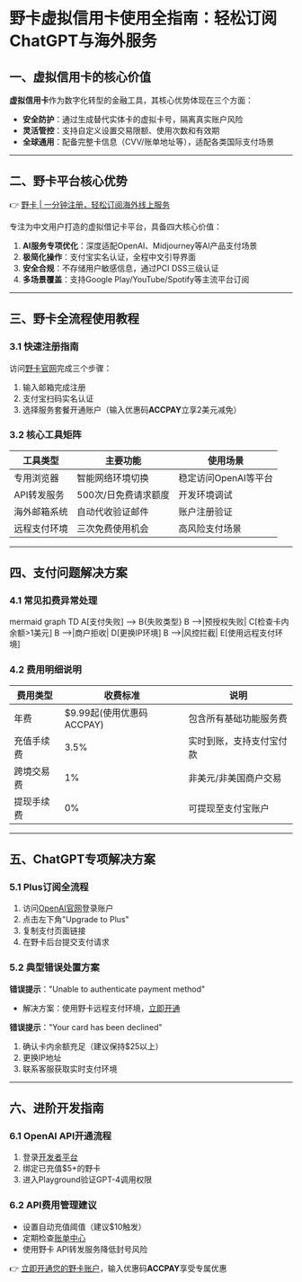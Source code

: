 # 野卡虚拟信用卡使用全指南：轻松订阅ChatGPT与海外服务

## 一、虚拟信用卡的核心价值
**虚拟信用卡**作为数字化转型的金融工具，其核心优势体现在三个方面：
- **安全防护**：通过生成替代实体卡的虚拟卡号，隔离真实账户风险
- **灵活管控**：支持自定义设置交易限额、使用次数和有效期
- **全球通用**：配备完整卡信息（CVV/账单地址等），适配各类国际支付场景

---

## 二、野卡平台核心优势
👉 [野卡 | 一分钟注册，轻松订阅海外线上服务](https://bbtdd.com/yeka)

专注为中文用户打造的虚拟借记卡平台，具备四大核心价值：
1. **AI服务专项优化**：深度适配OpenAI、Midjourney等AI产品支付场景
2. **极简化操作**：支付宝实名认证，全程中文引导界面
3. **安全合规**：不存储用户敏感信息，通过PCI DSS三级认证
4. **多场景覆盖**：支持Google Play/YouTube/Spotify等主流平台订阅

---

## 三、野卡全流程使用教程
### 3.1 快速注册指南
访问[野卡官网](https://bbtdd.com/yeka)完成三个步骤：
1. 输入邮箱完成注册
2. 支付宝扫码实名认证
3. 选择服务套餐开通账户（输入优惠码**ACCPAY**立享2美元减免）

### 3.2 核心工具矩阵
| 工具类型       | 主要功能                          | 使用场景                |
|----------------|-----------------------------------|-------------------------|
| 专用浏览器     | 智能网络环境切换                  | 稳定访问OpenAI等平台    |
| API转发服务    | 500次/日免费请求额度              | 开发环境调试            |
| 海外邮箱系统   | 自动代收验证邮件                  | 账户注册验证            |
| 远程支付环境   | 三次免费使用机会                  | 高风险支付场景          |

---

## 四、支付问题解决方案
### 4.1 常见扣费异常处理
mermaid
graph TD
    A[支付失败] --> B{失败类型}
    B -->|预授权失败| C[检查卡内余额>1美元]
    B -->|商户拒收| D[更换IP环境]
    B -->|风控拦截| E[使用远程支付环境]


### 4.2 费用明细说明
| 费用类型       | 收费标准                  | 说明                         |
|----------------|---------------------------|------------------------------|
| 年费           | $9.99起(使用优惠码ACCPAY)| 包含所有基础功能服务费        |
| 充值手续费     | 3.5%                      | 实时到账，支持支付宝付款      |
| 跨境交易费     | 1%                        | 非美元/非美国商户交易         |
| 提现手续费     | 0%                        | 可提现至支付宝账户            |

---

## 五、ChatGPT专项解决方案
### 5.1 Plus订阅全流程
1. 访问[OpenAI官网](https://chat.openai.com)登录账户
2. 点击左下角"Upgrade to Plus"
3. 复制支付页面链接
4. 在野卡后台提交支付请求

### 5.2 典型错误处置方案
**错误提示**："Unable to authenticate payment method"
- 解决方案：使用野卡远程支付环境，[立即开通](https://bbtdd.com/yeka)

**错误提示**："Your card has been declined"
1. 确认卡内余额充足（建议保持$25以上）
2. 更换IP地址
3. 联系客服获取实时支付环境

---

## 六、进阶开发指南
### 6.1 OpenAI API开通流程
1. 登录[开发者平台](https://platform.openai.com)
2. 绑定已充值$5+的野卡
3. 进入Playground验证GPT-4调用权限

### 6.2 API费用管理建议
- 设置自动充值阈值（建议$10触发）
- 定期检查[账单中心](https://platform.openai.com/usage)
- 使用野卡 API转发服务降低封号风险

👉 [立即开通您的野卡账户](https://bbtdd.com/yeka)，输入优惠码**ACCPAY**享受专属优惠